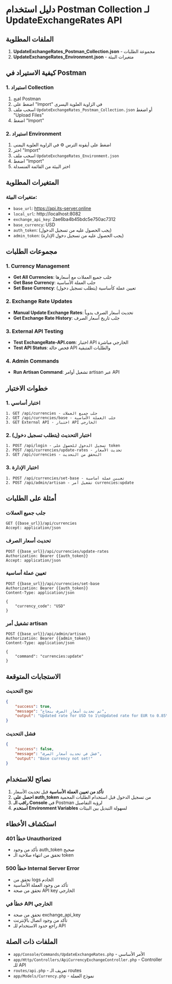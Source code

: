 # دليل استخدام Postman Collection لـ UpdateExchangeRates API

## الملفات المطلوبة

1. **UpdateExchangeRates_Postman_Collection.json** - مجموعة الطلبات
2. **UpdateExchangeRates_Environment.json** - متغيرات البيئة

## كيفية الاستيراد في Postman

### 1. استيراد Collection
1. افتح Postman
2. اضغط على "Import" في الزاوية العلوية اليسرى
3. اسحب ملف `UpdateExchangeRates_Postman_Collection.json` أو اضغط "Upload Files"
4. اضغط "Import"

### 2. استيراد Environment
1. اضغط على أيقونة الترس ⚙️ في الزاوية العلوية اليمنى
2. اختر "Import"
3. اسحب ملف `UpdateExchangeRates_Environment.json`
4. اضغط "Import"
5. اختر البيئة من القائمة المنسدلة

## المتغيرات المطلوبة

### متغيرات البيئة:
- `base_url`: https://api.its-server.online
- `local_url`: http://localhost:8082
- `exchange_api_key`: 2ae6ba4b45bdc5e750ac7312
- `base_currency`: USD
- `auth_token`: (يجب الحصول عليه من تسجيل الدخول)
- `admin_token`: (يجب الحصول عليه من تسجيل دخول الإدارة)

## مجموعات الطلبات

### 1. Currency Management
- **Get All Currencies**: جلب جميع العملات مع أسعارها
- **Get Base Currency**: جلب العملة الأساسية
- **Set Base Currency**: تعيين عملة كأساسية (يتطلب تسجيل دخول)

### 2. Exchange Rate Updates
- **Manual Update Exchange Rates**: تحديث أسعار الصرف يدوياً
- **Get Exchange Rate History**: جلب تاريخ أسعار الصرف

### 3. External API Testing
- **Test ExchangeRate-API.com**: اختبار API الخارجي مباشرة
- **Test API Status**: فحص حالة API والطلبات المتبقية

### 4. Admin Commands
- **Run Artisan Command**: تشغيل أوامر artisan عبر API

## خطوات الاختبار

### 1. اختبار أساسي
```
1. GET /api/currencies - جلب جميع العملات
2. GET /api/currencies/base - جلب العملة الأساسية
3. GET External API - اختبار API الخارجي
```

### 2. اختبار التحديث (يتطلب تسجيل دخول)
```
1. POST /api/login - تسجيل الدخول للحصول على token
2. POST /api/currencies/update-rates - تحديث الأسعار
3. GET /api/currencies - التحقق من التحديث
```

### 3. اختبار الإدارة
```
1. POST /api/currencies/set-base - تعيين عملة أساسية
2. POST /api/admin/artisan - تشغيل أمر currencies:update
```

## أمثلة على الطلبات

### جلب جميع العملات
```http
GET {{base_url}}/api/currencies
Accept: application/json
```

### تحديث أسعار الصرف
```http
POST {{base_url}}/api/currencies/update-rates
Authorization: Bearer {{auth_token}}
Accept: application/json
```

### تعيين عملة أساسية
```http
POST {{base_url}}/api/currencies/set-base
Authorization: Bearer {{auth_token}}
Content-Type: application/json

{
    "currency_code": "USD"
}
```

### تشغيل أمر artisan
```http
POST {{base_url}}/api/admin/artisan
Authorization: Bearer {{admin_token}}
Content-Type: application/json

{
    "command": "currencies:update"
}
```

## الاستجابات المتوقعة

### نجح التحديث
```json
{
    "success": true,
    "message": "تم تحديث أسعار الصرف بنجاح",
    "output": "Updated rate for USD to 1\nUpdated rate for EUR to 0.85\n..."
}
```

### فشل التحديث
```json
{
    "success": false,
    "message": "فشل في تحديث أسعار الصرف",
    "output": "Base currency not set!"
}
```

## نصائح للاستخدام

1. **تأكد من تعيين العملة الأساسية** قبل تحديث الأسعار
2. **احصل على auth_token** من تسجيل الدخول قبل استخدام الطلبات المحمية
3. **راقب الـ Console** في Postman لرؤية التفاصيل
4. **استخدم Environment Variables** لسهولة التبديل بين البيئات

## استكشاف الأخطاء

### خطأ 401 Unauthorized
- تأكد من وجود auth_token صحيح
- تحقق من انتهاء صلاحية الـ token

### خطأ 500 Internal Server Error
- تحقق من logs الخادم
- تأكد من وجود العملة الأساسية
- تحقق من صحة API key الخارجي

### خطأ في API الخارجي
- تحقق من صحة exchange_api_key
- تأكد من وجود اتصال بالإنترنت
- راجع حدود الاستخدام للـ API

## الملفات ذات الصلة

- `app/Console/Commands/UpdateExchangeRates.php` - الأمر الأساسي
- `app/Http/Controllers/ApiCurrencyExchangeController.php` - Controller للـ API
- `routes/api.php` - تعريف الـ routes
- `app/Models/Currency.php` - نموذج العملة
